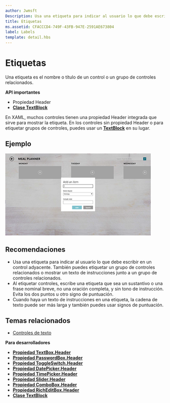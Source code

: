 ```yaml
---
author: Jwmsft
Description: Usa una etiqueta para indicar al usuario lo que debe escribir en un control adyacente. También puedes etiquetar un grupo de controles relacionados o mostrar un texto de instrucciones junto a un grupo de controles relacionados.
title: Etiquetas
ms.assetid: CFACCCD4-749F-43FB-947E-2591AE673804
label: Labels
template: detail.hbs
---
```


# Etiquetas

Una etiqueta es el nombre o título de un control o un grupo de controles relacionados.

**API importantes**

-   Propiedad Header
-   [**Clase TextBlock**](https://msdn.microsoft.com/library/windows/apps/br209652)


En XAML, muchos controles tienen una propiedad Header integrada que sirve para mostrar la etiqueta. En los controles sin propiedad Header o para etiquetar grupos de controles, puedes usar un [**TextBlock**](https://msdn.microsoft.com/library/windows/apps/br209652) en su lugar.


## Ejemplo


![Captura de pantalla que muestra un control de etiqueta estándar](images/label-standard.png)

## <span id="Recommendations"></span><span id="recommendations"></span><span id="RECOMMENDATIONS"></span>Recomendaciones


-   Usa una etiqueta para indicar al usuario lo que debe escribir en un control adyacente. También puedes etiquetar un grupo de controles relacionados o mostrar un texto de instrucciones junto a un grupo de controles relacionados.
-   Al etiquetar controles, escribe una etiqueta que sea un sustantivo o una frase nominal breve, no una oración completa, y sin tono de instrucción. Evita los dos puntos u otro signo de puntuación.
-   Cuando haya un texto de instrucciones en una etiqueta, la cadena de texto puede ser más larga y también puedes usar signos de puntuación.

## <span id="related_topics"></span>Temas relacionados
* [Controles de texto](text-controls.md)

**Para desarrolladores**
* [**Propiedad TextBox.Header**](https://msdn.microsoft.com/library/windows/apps/dn252861)
* [**Propiedad PasswordBox.Header**](https://msdn.microsoft.com/library/windows/apps/dn299051)
* [**Propiedad ToggleSwitch.Header**](https://msdn.microsoft.com/library/windows/apps/br209713)
* [**Propiedad DatePicker.Header**](https://msdn.microsoft.com/library/windows/apps/dn279460)
* [**Propiedad TimePicker.Header**](https://msdn.microsoft.com/library/windows/apps/dn299286)
* [**Propiedad Slider.Header**](https://msdn.microsoft.com/library/windows/apps/dn252829)
* [**Propiedad ComboBox.Header**](https://msdn.microsoft.com/library/windows/apps/dn279416)
* [**Propiedad RichEditBox.Header**](https://msdn.microsoft.com/library/windows/apps/dn252726)
* [**Clase TextBlock**](https://msdn.microsoft.com/library/windows/apps/br209652)

 

 






<!--HONumber=May16_HO2-->


